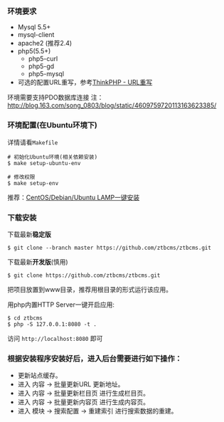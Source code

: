 ### 环境要求

- Mysql 5.5+
- mysql-client 
- apache2 (推荐2.4) 
- php5(5.5+)
    - php5-curl 
    - php5-gd
    - php5-mysql
- 可选的配置URL重写，参考[ThinkPHP - URL重写](http://document.thinkphp.cn/manual_3_2.html#url_rewrite)

环境需要支持PDO数据库连接
注：http://blog.163.com/song_0803/blog/static/4609759720113163623385/

### 环境配置(在Ubuntu环境下)

详情请看`Makefile`

```shell
# 初始化Ubuntu环境(相关依赖安装)
$ make setup-ubuntu-env

# 修改权限
$ make setup-env
```

推荐：[CentOS/Debian/Ubuntu LAMP一键安装](https://github.com/teddysun/lamp)

### 下载安装

下载最新**稳定版**
```shell
$ git clone --branch master https://github.com/ztbcms/ztbcms.git
```

下载最新**开发版**(慎用)
```shell
$ git clone https://github.com/ztbcms/ztbcms.git
```
把项目放置到www目录，推荐用根目录的形式运行该应用。

用php内置HTTP Server一键开启应用:
```shell
$ cd ztbcms
$ php -S 127.0.0.1:8080 -t .
```

访问 `http://localhost:8080` 即可

### 根据安装程序安装好后，进入后台需要进行如下操作：

* 更新站点缓存。
* 进入 内容 -> 批量更新URL 更新地址。
* 进入 内容 -> 批量更新栏目页 进行生成栏目页。
* 进入 内容 -> 批量更新内容页 进行生成内容页。
* 进入 模块 -> 搜索配置 -> 重建索引 进行搜索数据的重建。


    
